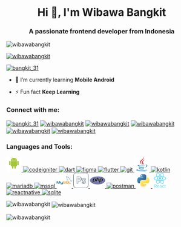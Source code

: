 <h1 align="center">Hi 👋, I'm Wibawa Bangkit</h1>
<h3 align="center">A passionate frontend developer from Indonesia</h3>

<p align="left"> <img src="https://komarev.com/ghpvc/?username=wibawabangkit&label=Profile%20views&color=0e75b6&style=flat" alt="wibawabangkit" /> </p>

<p align="left"> <a href="https://github.com/ryo-ma/github-profile-trophy"><img src="https://github-profile-trophy.vercel.app/?username=wibawabangkit" alt="wibawabangkit" /></a> </p>

<p align="left"> <a href="https://twitter.com/bangkit_31" target="blank"><img src="https://img.shields.io/twitter/follow/bangkit_31?logo=twitter&style=for-the-badge" alt="bangkit_31" /></a> </p>

- 🌱 I’m currently learning **Mobile Android**

- ⚡ Fun fact **Keep Learning**

<h3 align="left">Connect with me:</h3>
<p align="left">
<a href="https://twitter.com/bangkit_31" target="blank"><img align="center" src="https://cdn.jsdelivr.net/npm/simple-icons@3.0.1/icons/twitter.svg" alt="bangkit_31" height="30" width="40" /></a>
<a href="https://linkedin.com/in/wibawabangkit" target="blank"><img align="center" src="https://cdn.jsdelivr.net/npm/simple-icons@3.0.1/icons/linkedin.svg" alt="wibawabangkit" height="30" width="40" /></a>
<a href="https://stackoverflow.com/users/wibawabangkit" target="blank"><img align="center" src="https://cdn.jsdelivr.net/npm/simple-icons@3.0.1/icons/stackoverflow.svg" alt="wibawabangkit" height="30" width="40" /></a>
<a href="https://fb.com/wibawabangkit" target="blank"><img align="center" src="https://cdn.jsdelivr.net/npm/simple-icons@3.0.1/icons/facebook.svg" alt="wibawabangkit" height="30" width="40" /></a>
<a href="https://instagram.com/wibawabangkit" target="blank"><img align="center" src="https://cdn.jsdelivr.net/npm/simple-icons@3.0.1/icons/instagram.svg" alt="wibawabangkit" height="30" width="40" /></a>
<a href="https://www.youtube.com/c/wibawabangkit" target="blank"><img align="center" src="https://cdn.jsdelivr.net/npm/simple-icons@3.0.1/icons/youtube.svg" alt="wibawabangkit" height="30" width="40" /></a>
</p>

<h3 align="left">Languages and Tools:</h3>
<p align="left"> <a href="https://developer.android.com" target="_blank"> <img src="https://raw.githubusercontent.com/devicons/devicon/master/icons/android/android-original-wordmark.svg" alt="android" width="40" height="40"/> </a> <a href="https://codeigniter.com" target="_blank"> <img src="https://cdn.worldvectorlogo.com/logos/codeigniter.svg" alt="codeigniter" width="40" height="40"/> </a> <a href="https://dart.dev" target="_blank"> <img src="https://www.vectorlogo.zone/logos/dartlang/dartlang-icon.svg" alt="dart" width="40" height="40"/> </a> <a href="https://www.figma.com/" target="_blank"> <img src="https://www.vectorlogo.zone/logos/figma/figma-icon.svg" alt="figma" width="40" height="40"/> </a> <a href="https://flutter.dev" target="_blank"> <img src="https://www.vectorlogo.zone/logos/flutterio/flutterio-icon.svg" alt="flutter" width="40" height="40"/> </a> <a href="https://git-scm.com/" target="_blank"> <img src="https://www.vectorlogo.zone/logos/git-scm/git-scm-icon.svg" alt="git" width="40" height="40"/> </a> <a href="https://www.java.com" target="_blank"> <img src="https://raw.githubusercontent.com/devicons/devicon/master/icons/java/java-original.svg" alt="java" width="40" height="40"/> </a> <a href="https://kotlinlang.org" target="_blank"> <img src="https://www.vectorlogo.zone/logos/kotlinlang/kotlinlang-icon.svg" alt="kotlin" width="40" height="40"/> </a> <a href="https://mariadb.org/" target="_blank"> <img src="https://www.vectorlogo.zone/logos/mariadb/mariadb-icon.svg" alt="mariadb" width="40" height="40"/> </a> <a href="https://www.microsoft.com/en-us/sql-server" target="_blank"> <img src="https://cdn.worldvectorlogo.com/logos/microsoft-sql-server.svg" alt="mssql" width="40" height="40"/> </a> <a href="https://www.mysql.com/" target="_blank"> <img src="https://raw.githubusercontent.com/devicons/devicon/master/icons/mysql/mysql-original-wordmark.svg" alt="mysql" width="40" height="40"/> </a> <a href="https://www.photoshop.com/en" target="_blank"> <img src="https://raw.githubusercontent.com/devicons/devicon/master/icons/photoshop/photoshop-line.svg" alt="photoshop" width="40" height="40"/> </a> <a href="https://www.php.net" target="_blank"> <img src="https://raw.githubusercontent.com/devicons/devicon/master/icons/php/php-original.svg" alt="php" width="40" height="40"/> </a> <a href="https://postman.com" target="_blank"> <img src="https://www.vectorlogo.zone/logos/getpostman/getpostman-icon.svg" alt="postman" width="40" height="40"/> </a> <a href="https://www.python.org" target="_blank"> <img src="https://raw.githubusercontent.com/devicons/devicon/master/icons/python/python-original.svg" alt="python" width="40" height="40"/> </a> <a href="https://reactjs.org/" target="_blank"> <img src="https://raw.githubusercontent.com/devicons/devicon/master/icons/react/react-original-wordmark.svg" alt="react" width="40" height="40"/> </a> <a href="https://reactnative.dev/" target="_blank"> <img src="https://reactnative.dev/img/header_logo.svg" alt="reactnative" width="40" height="40"/> </a> <a href="https://www.sqlite.org/" target="_blank"> <img src="https://www.vectorlogo.zone/logos/sqlite/sqlite-icon.svg" alt="sqlite" width="40" height="40"/> </a> </p>

<p><img align="left" src="https://github-readme-stats.vercel.app/api/top-langs?username=wibawabangkit&show_icons=true&locale=en&layout=compact" alt="wibawabangkit" /></p>

<p>&nbsp;<img align="center" src="https://github-readme-stats.vercel.app/api?username=wibawabangkit&show_icons=true&locale=en" alt="wibawabangkit" /></p>

<p><img align="center" src="https://github-readme-streak-stats.herokuapp.com/?user=wibawabangkit&" alt="wibawabangkit" /></p>
